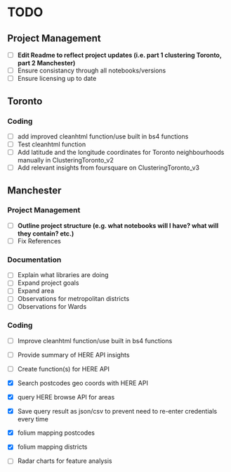 # TODO

## Project Management
- [ ] **Edit Readme to reflect project updates (i.e. part 1 clustering Toronto, part 2 Manchester)**
- [ ] Ensure consistancy through all notebooks/versions
- [ ] Ensure licensing up to date

## Toronto

### Coding
- [ ] add improved cleanhtml function/use built in bs4 functions 
- [ ] Test cleanhtml function
- [ ] Add latitude and the longitude coordinates for Toronto neighbourhoods manually in ClusteringToronto_v2
- [ ] Add relevant insights from foursquare on ClusteringToronto_v3

## Manchester

### Project Management
- [ ] **Outline project structure (e.g. what notebooks will I have? what will they contain? etc.)**
- [ ] Fix References

### Documentation
- [ ] Explain what libraries are doing
- [ ] Expand project goals
- [ ] Expand area
- [ ] Observations for metropolitan districts
- [ ] Observations for Wards

### Coding
- [ ] Improve cleanhtml function/use built in bs4 functions 
- [ ] Provide summary of HERE API insights
- [ ] Create function(s) for HERE API
- [X] Search postcodes geo coords with HERE API 
- [X] query HERE browse API for areas
- [X] Save query result as json/csv to prevent need to re-enter credentials every time
- [X] folium mapping postcodes
- [X] folium mapping districts
- [ ] Radar charts for feature analysis



